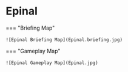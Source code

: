 # Epinal

=== "Briefing Map"

    ![Epinal Briefing Map](Epinal.briefing.jpg)

=== "Gameplay Map"

    ![Epinal Gameplay Map](Epinal.jpg)
